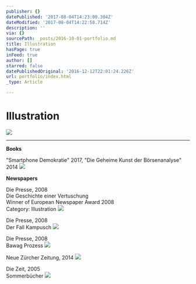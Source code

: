 ```yaml
---
publisher: {}
datePublished: '2017-08-04T14:23:00.304Z'
dateModified: '2017-08-04T14:22:58.714Z'
description: ''
via: {}
sourcePath: _posts/2016-10-01-portfolio.md
title: Illustration
hasPage: true
inFeed: true
author: []
starred: false
datePublishedOriginal: '2016-12-12T22:01:24.226Z'
url: portfolio/index.html
_type: Article

---
```

# Illustration
![](https://the-grid-user-content.s3-us-west-2.amazonaws.com/9ca038a0-b0f5-4e3c-882c-d113f4dc4b6b.gif)

---

**Books**

"Smartphone Demokratie" 2017, "Die Geheime Kunst der Börsenanalyse" 2014
![](https://the-grid-user-content.s3-us-west-2.amazonaws.com/7fe2f8d9-2ff3-4b56-90a8-be707e081963.png)

**Newspapers**

Die Presse, 2008  
Die Geschichte einer Vertuschung  
Winner of European Newspaper Award 2008  
Category: Illustration
![](https://the-grid-user-content.s3-us-west-2.amazonaws.com/e2970647-b5a8-4b7b-bf9d-c614bc98e9a8.png)

Die Presse, 2008  
Der Fall Kampusch
![](https://the-grid-user-content.s3-us-west-2.amazonaws.com/acb072b7-336e-4853-9969-1396502c2b59.png)

Die Presse, 2008  
Bawag Prozess
![](https://the-grid-user-content.s3-us-west-2.amazonaws.com/718f6f34-b169-40df-9164-57b6dd4cbbf9.png)

Neue Zürcher Zeitung, 2014
![](https://the-grid-user-content.s3-us-west-2.amazonaws.com/f84874a7-04ce-4eea-85d1-8fc03a6f8ad7.png)

Die Zeit, 2005  
Sommerbücher
![](https://the-grid-user-content.s3-us-west-2.amazonaws.com/3110196c-14ec-4fa5-99d6-eb148216677a.png)